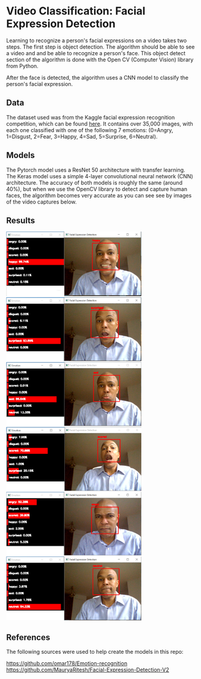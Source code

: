 # Video Classification: Facial Expression Detection

Learning to recognize a person's facial expressions on a video takes two steps.  The first step is object detection.  The algorithm should be able to see a video and and be able to recognize a person's face. This object detect section of the algorithm is done with the Open CV (Computer Vision) library from Python.

After the face is detected, the algorithm uses a CNN model to classify the person's facial expression.

## Data

The dataset used was from the Kaggle facial expression recognition competition, which can be found [here](https://www.kaggle.com/c/challenges-in-representation-learning-facial-expression-recognition-challenge/data). It contains over 35,000 images, with each one classified with one of the following 7 emotions: (0=Angry, 1=Disgust, 2=Fear, 3=Happy, 4=Sad, 5=Surprise, 6=Neutral).

## Models
The Pytorch model uses a ResNet 50 architecture with transfer learning.  The Keras model uses a simple 4-layer convolutional neural network (CNN) architecture.  The accuracy of both models is roughly the same (around 40%), but when we use the OpenCV library to detect and capture human faces, the algorithm becomes very accurate as you can see see by images of the video captures below.

## Results
<img src="https://github.com/mlsmall/Facial-Expression-Detection/blob/master/Expressions/happy.png" width="360" />
<img src="https://github.com/mlsmall/Facial-Expression-Detection/blob/master/Expressions/surprised.png" width="360" />
<img src="https://github.com/mlsmall/Facial-Expression-Detection/blob/master/Expressions/sad.png" width="360" />
<img src="https://github.com/mlsmall/Facial-Expression-Detection/blob/master/Expressions/scared.png" width="360" />
<img src="https://github.com/mlsmall/Facial-Expression-Detection/blob/master/Expressions/angry.png" width="360" />
<img src="https://github.com/mlsmall/Facial-Expression-Detection/blob/master/Expressions/neutral.png" width="360" />


## References

The following sources were used to help create the models in this repo:

https://github.com/omar178/Emotion-recognition
https://github.com/MauryaRitesh/Facial-Expression-Detection-V2

